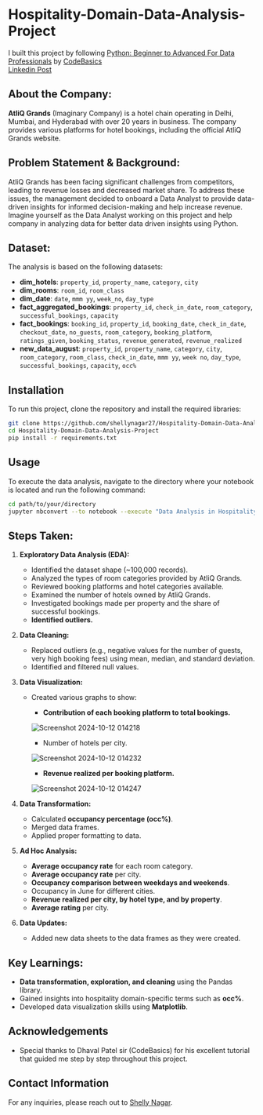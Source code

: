 # Hospitality-Domain-Data-Analysis-Project
I built this project by following [Python: Beginner to Advanced For Data Professionals](https://codebasics.io/courses/python-beginner-to-advanced) by [CodeBasics](https://codebasics.io/) </br>
[Linkedin Post](https://www.linkedin.com/feed/update/urn:li:activity:7251654377944367104/)

## About the Company:
**AtliQ Grands** (Imaginary Company) is a hotel chain operating in Delhi, Mumbai, and Hyderabad with over 20 years in business. The company provides various platforms for hotel bookings, including the official AtliQ Grands website.

## Problem Statement & Background:
AtliQ Grands has been facing significant challenges from competitors, leading to revenue losses and decreased market share. To address these issues, the management decided to onboard a Data Analyst to provide data-driven insights for informed decision-making and help increase revenue. </br>
Imagine yourself as the Data Analyst working on this project and help company in analyzing data for better data driven insights using Python.

## Dataset:
The analysis is based on the following datasets:

- **dim_hotels**: `property_id`, `property_name`, `category`, `city`
- **dim_rooms**: `room_id`, `room_class`
- **dim_date**: `date`, `mmm yy`, `week_no`, `day_type`
- **fact_aggregated_bookings**: `property_id`, `check_in_date`, `room_category`, `successful_bookings`, `capacity`
- **fact_bookings**: `booking_id`, `property_id`, `booking_date`, `check_in_date`, `checkout_date`, `no_guests`, `room_category`, `booking_platform`, `ratings_given`, `booking_status`, `revenue_generated`, `revenue_realized`
- **new_data_august**: `property_id`, `property_name`, `category`, `city`, `room_category`, `room_class`, `check_in_date`, `mmm yy`, `week no`, `day_type`, `successful_bookings`, `capacity`, `occ%`

## Installation
To run this project, clone the repository and install the required libraries:

```bash
git clone https://github.com/shellynagar27/Hospitality-Domain-Data-Analysis-Project.git
cd Hospitality-Domain-Data-Analysis-Project
pip install -r requirements.txt
```

## Usage
To execute the data analysis, navigate to the directory where your notebook is located and run the following command:
```bash
cd path/to/your/directory
jupyter nbconvert --to notebook --execute "Data Analysis in Hospitality Domain.ipynb"
```

## Steps Taken:

1. **Exploratory Data Analysis (EDA):**
   - Identified the dataset shape (~100,000 records).
   - Analyzed the types of room categories provided by AtliQ Grands.
   - Reviewed booking platforms and hotel categories available.
   - Examined the number of hotels owned by AtliQ Grands.
   - Investigated bookings made per property and the share of successful bookings.
   - **Identified outliers.**

2. **Data Cleaning:**
   - Replaced outliers (e.g., negative values for the number of guests, very high booking fees) using mean, median, and standard deviation.
   - Identified and filtered null values.

3. **Data Visualization:**
   - Created various graphs to show:
     - **Contribution of each booking platform to total bookings.**
       <div align="center">
      ![Screenshot 2024-10-12 014218](https://github.com/user-attachments/assets/92d90d24-9fc8-4b4d-8586-bc5bfe6bf3bc)
       </div>

     - Number of hotels per city.
       <div align="center">
      ![Screenshot 2024-10-12 014232](https://github.com/user-attachments/assets/7d55c3a4-81ff-4bc1-8e61-ee0d7db8db00)
       </div>

     - **Revenue realized per booking platform.**
       <div align="center">
      ![Screenshot 2024-10-12 014247](https://github.com/user-attachments/assets/b27cc940-bc67-4b54-8f3a-71ed9f260e7d)
       </div>


4. **Data Transformation:**
   - Calculated **occupancy percentage (occ%)**.
   - Merged data frames.
   - Applied proper formatting to data.

5. **Ad Hoc Analysis:**
   - **Average occupancy rate** for each room category.
   - **Average occupancy rate** per city.
   - **Occupancy comparison between weekdays and weekends**.
   - Occupancy in June for different cities.
   - **Revenue realized per city, by hotel type, and by property**.
   - **Average rating** per city.

6. **Data Updates:**
   - Added new data sheets to the data frames as they were created.

## Key Learnings:
- **Data transformation, exploration, and cleaning** using the Pandas library.
- Gained insights into hospitality domain-specific terms such as **occ%**.
- Developed data visualization skills using **Matplotlib**.

## Acknowledgements
- Special thanks to Dhaval Patel sir (CodeBasics) for his excellent tutorial that guided me step by step throughout this project. 

## Contact Information
For any inquiries, please reach out to [Shelly Nagar](mailto:shellynagar75@gmail.com).

